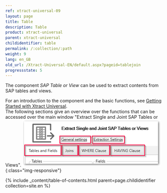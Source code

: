 ```yaml
---
ref: xtract-universal-09
layout: page
title: Table
description: Table
product: xtract-universal
parent: xtract-universal
childidentifier: table
permalink: /:collection/:path
weight: 9
lang: en_GB
old_url: /Xtract-Universal-EN/default.aspx?pageid=tablejoin
progressstate: 5
---
```


The component *SAP Table or View* can be used to extract contents from SAP tables and views. <br>

For an introduction to the component and the basic functions, see [Getting Started with Xtract Universal](./getting-started).   
The following sections give an overview over the functions that can be accessed over the main window "Extract Single and Joint SAP Tables or Views".
![Table main window](/img/content/table/table_main-window_2.png){:class="img-responsive"}

{% include _content/table-of-contents.html parent=page.childidentifier collection=site.en %}